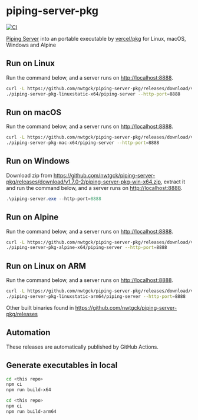 # piping-server-pkg
[![CI](https://github.com/nwtgck/piping-server-pkg/actions/workflows/ci.yml/badge.svg)](https://github.com/nwtgck/piping-server-pkg/actions/workflows/ci.yml)

[Piping Server](https://github.com/nwtgck/piping-server) into an portable executable by [vercel/pkg](https://github.com/vercel/pkg) for Linux, macOS, Windows and Alpine

## Run on Linux

Run the command below, and a server runs on <http://localhost:8888>.

```bash
curl -L https://github.com/nwtgck/piping-server-pkg/releases/download/v1.7.0-2/piping-server-pkg-linuxstatic-x64.tar.gz | tar xzvf -
./piping-server-pkg-linuxstatic-x64/piping-server --http-port=8888
```

## Run on macOS

Run the command below, and a server runs on <http://localhost:8888>.

```bash
curl -L https://github.com/nwtgck/piping-server-pkg/releases/download/v1.7.0-2/piping-server-pkg-mac-x64.tar.gz | tar xzvf -
./piping-server-pkg-mac-x64/piping-server --http-port=8888
```

## Run on Windows

Download zip from <https://github.com/nwtgck/piping-server-pkg/releases/download/v1.7.0-2/piping-server-pkg-win-x64.zip>, extract it and run the command below, and a server runs on <http://localhost:8888>.

```ps1
.\piping-server.exe --http-port=8888
```

## Run on Alpine

Run the command below, and a server runs on <http://localhost:8888>.

```bash
curl -L https://github.com/nwtgck/piping-server-pkg/releases/download/v1.7.0-2/piping-server-pkg-alpine-x64.tar.gz | tar xzvf -
./piping-server-pkg-alpine-x64/piping-server --http-port=8888
```

## Run on Linux on ARM

Run the command below, and a server runs on <http://localhost:8888>.

```bash
curl -L https://github.com/nwtgck/piping-server-pkg/releases/download/v1.7.0-2/piping-server-pkg-linuxstatic-arm64.tar.gz | tar xzvf -
./piping-server-pkg-linuxstatic-arm64/piping-server --http-port=8888
```

Other built binaries found in <https://github.com/nwtgck/piping-server-pkg/releases> 

## Automation

These releases are automatically published by GitHub Actions.

## Generate executables in local

```bash
cd <this repo>
npm ci
npm run build-x64
```

```bash
cd <this repo>
npm ci
npm run build-arm64
```
